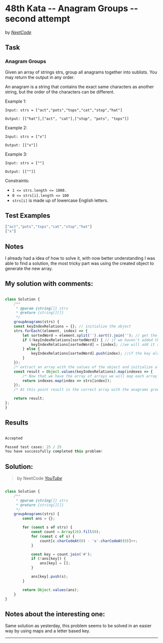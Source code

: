 # 48th Kata -- Anagram Groups -- second attempt


by *[NeetCode](https://neetcode.io/problems/anagram-groups)*


## Task

### Anagram Groups


Given an array of strings strs, group all anagrams together into sublists. You may return the output in any order.

An anagram is a string that contains the exact same characters as another string, but the order of the characters can be different.

Example 1:
```
Input: strs = ["act","pots","tops","cat","stop","hat"]

Output: [["hat"],["act", "cat"],["stop", "pots", "tops"]]
```
Example 2:
```
Input: strs = ["x"]

Output: [["x"]]
```
Example 3:
```
Input: strs = [""]

Output: [[""]]
```
Constraints:

 * ```1 <= strs.length <= 1000.```
 * ```0 <= strs[i].length <= 100```
 * ```strs[i]``` is made up of lowercase English letters.


## Test Examples

```js
["act","pots","tops","cat","stop","hat"]
["x"]
```


## Notes

I already had a idea of how to solve it, with now better understanding I was able to find a solution, the most tricky part was using the created object to generate the new array.

## My solution with comments:

```js

class Solution {
    /**
     * @param {string[]} strs
     * @return {string[][]}
     */
    groupAnagrams(strs) {
    const keyIndexRelations = {}; // initialize the object
    strs.forEach((element, index) => {
        let sortedWord = element.split('').sort().join(''); // get the sorted word we will use as key
        if (!keyIndexRelations[sortedWord]) { // if we haven't added this key before to the object
            keyIndexRelations[sortedWord] = [index]; //we will add it and also add he current index of that word
        } else {
            keyIndexRelations[sortedWord].push(index); //if the key already exists we will just push the index
        }
    });
    /* extract an array with the values of the object and initialize a map (for the top level of the array) */
    const result = Object.values(keyIndexRelations).map(indexes => {
        /* Now that we have the array of arrays we will map each array element to the corresponding word on the original array */
        return indexes.map(index => strs[index]); 
    });
    /* At this point result is the correct array with the anagrams grouped*/

    return result;
};
}

```


## Results

```js

Accepted

Passed test cases: 25 / 25
You have successfully completed this problem!
```

## Solution:
> by NeetCode *[YouTube](https://youtu.be/vzdNOK2oB2E)*

```js

class Solution {
    /**
     * @param {string[]} strs
     * @return {string[][]}
     */
    groupAnagrams(strs) {
        const ans = {};

        for (const s of strs) {
            const count = Array(26).fill(0);
            for (const c of s) {
                count[c.charCodeAt(0) - 'a'.charCodeAt(0)]++;
            }

            const key = count.join('#');
            if (!ans[key]) {
                ans[key] = [];
            }

            ans[key].push(s);
        }

        return Object.values(ans);
    }
}
```

## Notes about the interesting one:

Same solution as yesterday, this problem seems to be solved in an easier way by using maps and a letter based key.

---